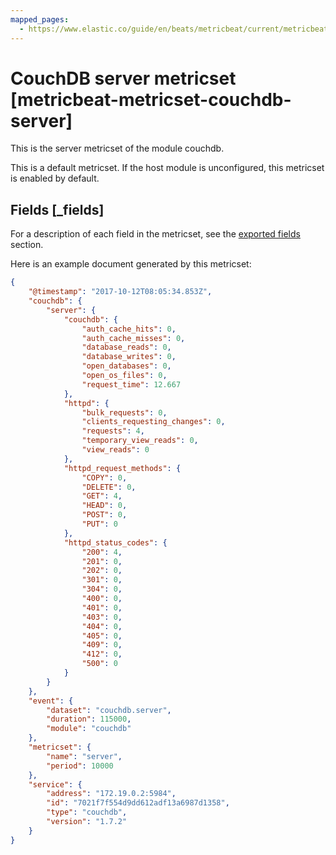 ```yaml
---
mapped_pages:
  - https://www.elastic.co/guide/en/beats/metricbeat/current/metricbeat-metricset-couchdb-server.html
---
```


<!-- This file is generated! See scripts/mage/docs_collector.go -->

# CouchDB server metricset [metricbeat-metricset-couchdb-server]

This is the server metricset of the module couchdb.

This is a default metricset. If the host module is unconfigured, this metricset is enabled by default.

## Fields [_fields]

For a description of each field in the metricset, see the [exported fields](/reference/metricbeat/exported-fields-couchdb.md) section.

Here is an example document generated by this metricset:

```json
{
    "@timestamp": "2017-10-12T08:05:34.853Z",
    "couchdb": {
        "server": {
            "couchdb": {
                "auth_cache_hits": 0,
                "auth_cache_misses": 0,
                "database_reads": 0,
                "database_writes": 0,
                "open_databases": 0,
                "open_os_files": 0,
                "request_time": 12.667
            },
            "httpd": {
                "bulk_requests": 0,
                "clients_requesting_changes": 0,
                "requests": 4,
                "temporary_view_reads": 0,
                "view_reads": 0
            },
            "httpd_request_methods": {
                "COPY": 0,
                "DELETE": 0,
                "GET": 4,
                "HEAD": 0,
                "POST": 0,
                "PUT": 0
            },
            "httpd_status_codes": {
                "200": 4,
                "201": 0,
                "202": 0,
                "301": 0,
                "304": 0,
                "400": 0,
                "401": 0,
                "403": 0,
                "404": 0,
                "405": 0,
                "409": 0,
                "412": 0,
                "500": 0
            }
        }
    },
    "event": {
        "dataset": "couchdb.server",
        "duration": 115000,
        "module": "couchdb"
    },
    "metricset": {
        "name": "server",
        "period": 10000
    },
    "service": {
        "address": "172.19.0.2:5984",
        "id": "7021f7f554d9dd612adf13a6987d1358",
        "type": "couchdb",
        "version": "1.7.2"
    }
}
```
